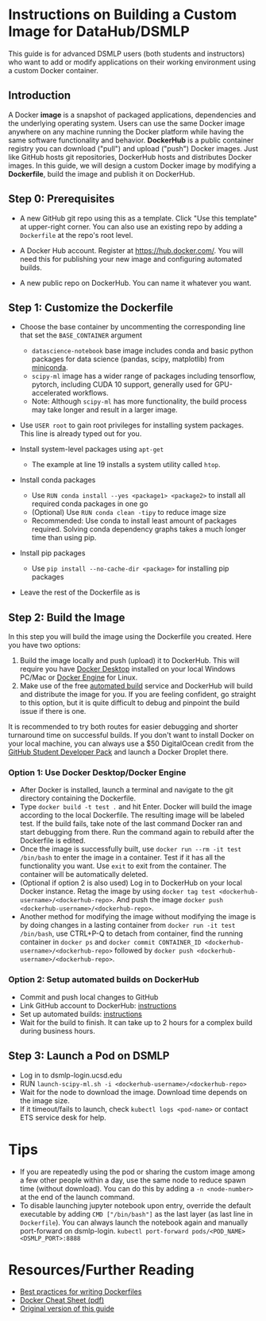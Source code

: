 # Instructions on Building a Custom Image for DataHub/DSMLP

This guide is for advanced DSMLP users (both students and instructors) who want to add or modify applications on their working environment using a custom Docker container. 

## Introduction

A Docker **image** is a snapshot of packaged applications, dependencies and the underlying operating system. Users can use the same Docker image anywhere on any machine running the Docker platform while having the same software functionality and behavior. **DockerHub** is a public container registry you can download ("pull") and upload ("push") Docker images. Just like GitHub hosts git repositories, DockerHub hosts and distributes Docker images. In this guide, we will design a custom Docker image by modifying a **Dockerfile**, build the image and publish it on DockerHub. 

## Step 0: Prerequisites

- A new GitHub git repo using this as a template. Click "Use this template" at upper-right corner. You can also use an existing repo by adding a `Dockerfile` at the repo's root level.

- A Docker Hub account. Register at <https://hub.docker.com/>. You will need this for publishing your new image and configuring automated builds.

- A new public repo on DockerHub. You can name it whatever you want.

## Step 1: Customize the Dockerfile

- Choose the base container by uncommenting the corresponding line that set the `BASE_CONTAINER` argument
  - `datascience-notebook` base image includes conda and basic python packages for data science (pandas, scipy, matplotlib) from [miniconda](https://docs.conda.io/en/latest/miniconda.html).
  - `scipy-ml` image has a wider range of packages including tensorflow, pytorch, including CUDA 10 support, generally used for GPU-accelerated workflows.
  - Note: Although `scipy-ml` has more functionality, the build process may take longer and result in a larger image.

- Use `USER root` to gain root privileges for installing system packages. This line is already typed out for you.

- Install system-level packages using `apt-get`
  - The example at line 19 installs a system utility called `htop`.

- Install conda packages
  - Use `RUN conda install --yes <package1> <package2>` to install all required conda packages in one go
  - (Optional) Use `RUN conda clean -tipy` to reduce image size
  - Recommended: Use conda to install least amount of packages required. Solving conda dependency graphs takes a much longer time than using pip.

- Install pip packages
  - Use `pip install --no-cache-dir <package>` for installing pip packages

- Leave the rest of the Dockerfile as is


## Step 2: Build the Image

In this step you will build the image using the Dockerfile you created. Here you have two options: 
1. Build the image locally and push (upload) it to DockerHub. This will require you have [Docker Desktop](https://www.docker.com/products/docker-desktop) installed on your local Windows PC/Mac or [Docker Engine](https://docs.docker.com/engine/install/) for Linux. 
2. Make use of the free [automated build](https://docs.docker.com/docker-hub/builds/#configure-automated-build-settings) service and DockerHub will build and distribute the image for you. If you are feeling confident, go straight to this option, but it is quite difficult to debug and pinpoint the build issue if there is one.

It is recommended to try both routes for easier debugging and shorter turnaround time on successful builds. If you don't want to install Docker on your local machine, you can always use a $50 DigitalOcean credit from the [GitHub Student Developer Pack](https://education.github.com/pack) and launch a Docker Droplet there.

### Option 1: Use Docker Desktop/Docker Engine
- After Docker is installed, launch a terminal and navigate to the git directory containing the Dockerfile.
- Type `docker build -t test .` and hit Enter. Docker will build the image according to the local Dockerfile. The resulting image will be labeled test. If the build fails, take note of the last command Docker ran and start debugging from there. Run the command again to rebuild after the Dockerfile is edited.
- Once the image is successfully built, use `docker run --rm -it test /bin/bash` to enter the image in a container. Test if it has all the functionality you want. Use `exit` to exit from the container. The container will be automatically deleted.
- (Optional if option 2 is also used) Log in to DockerHub on your local Docker instance. Retag the image by using `docker tag test <dockerhub-username>/<dockerhub-repo>`. And push the image `docker push <dockerhub-username>/<dockerhub-repo>`.
- Another method for modifying the image without modifying the image is by doing changes in a lasting container from `docker run -it test /bin/bash`, use CTRL+P-Q to detach from container, find the running container in `docker ps` and `docker commit CONTAINER_ID <dockerhub-username>/<dockerhub-repo>` followed by `docker push <dockerhub-username>/<dockerhub-repo>`.

### Option 2: Setup automated builds on DockerHub
- Commit and push local changes to GitHub
- Link GitHub account to DockerHub: [instructions](https://docs.docker.com/docker-hub/builds/link-source/#link-to-a-github-user-account)
- Set up automated builds: [instructions](https://docs.docker.com/docker-hub/builds/link-source/#link-to-a-github-user-account)
- Wait for the build to finish. It can take up to 2 hours for a complex build during business hours.

## Step 3: Launch a Pod on DSMLP
- Log in to dsmlp-login.ucsd.edu
- RUN `launch-scipy-ml.sh -i <dockerhub-username>/<dockerhub-repo>`
- Wait for the node to download the image. Download time depends on the image size.
- If it timeout/fails to launch, check `kubectl logs <pod-name>` or contact ETS service desk for help.


# Tips

- If you are repeatedly using the pod or sharing the custom image among a few other people within a day, use the same node to reduce spawn time (without download). You can do this by adding a `-n <node-number>` at the end of the launch command.
- To disable launching jupyter notebook upon entry, override the default executable by adding `CMD ["/bin/bash"]` as the last layer (as last line in `Dockerfile`). You can always launch the notebook again and manually port-forward on dsmlp-login. `kubectl port-forward pods/<POD_NAME> <DSMLP_PORT>:8888`

# Resources/Further Reading
- [Best practices for writing Dockerfiles](https://docs.docker.com/develop/develop-images/dockerfile_best-practices/)
- [Docker Cheat Sheet (pdf)](https://www.docker.com/sites/default/files/d8/2019-09/docker-cheat-sheet.pdf)
- [Original version of this guide](https://docs.google.com/document/d/1LPfqHvk2Itm_ckafrxRVxXQdr5BSozjsv_TURQDj9x8/edit)